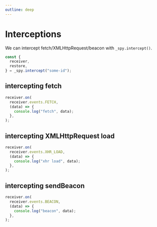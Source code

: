 ```yaml
---
outline: deep
---
```


# Interceptions

We can intercept fetch/XMLHttpRequest/beacon with `_spy.intercept()`.

``` js
const {
  receiver,
  restore,
} = _spy.intercept("some-id");
```

## intercepting fetch

``` js
receiver.on(
  receiver.events.FETCH,
  (data) => {
    console.log("fetch", data);
  },
);
```

## intercepting XMLHttpRequest load

``` js
receiver.on(
  receiver.events.XHR_LOAD,
  (data) => {
    console.log("xhr load", data);
  },
);
```

## intercepting sendBeacon

``` js
receiver.on(
  receiver.events.BEACON,
  (data) => {
    console.log("beacon", data);
  },
);
```
